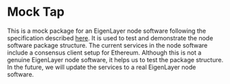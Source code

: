 # Mock Tap

This is a mock package for an EigenLayer node software following the specification described [here](https://eigen.nethermind.io/docs/packaging/). It is used to test and demonstrate the node software package structure. The current services in the node software include a consensus client setup for Ethereum. Although this is not a genuine EigenLayer node software, it helps us to test the package structure. In the future, we will update the services to a real EigenLayer node software.
